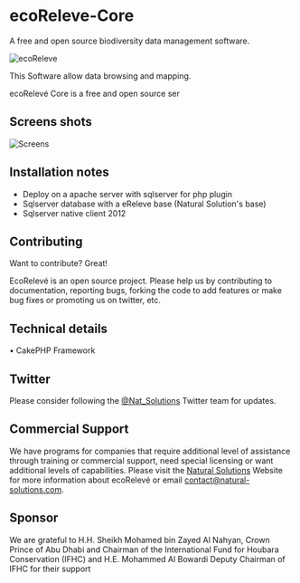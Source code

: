 ecoReleve-Core
==============

A free and open source biodiversity data management software.

![ecoReleve](https://raw.github.com/NaturalSolutions/ecoReleve/master/Logos/)

This Software allow data browsing and mapping.

ecoRelevé Core is a free and open source ser

Screens shots
------------

![Screens](https://raw.github.com/NaturalSolutions/)

Installation notes
-----------------
 * Deploy on a apache server with sqlserver for php plugin
 * Sqlserver database with a eReleve base (Natural Solution's base)
 * Sqlserver native client 2012 


Contributing
------------

Want to contribute? Great!

EcoRelevé is an open source project. Please help us by contributing to documentation, reporting bugs, forking the code to add features or make bug fixes or promoting us on twitter, etc.

Technical details 
-----------------

• CakePHP Framework


Twitter
------------
Please consider following the [@Nat_Solutions](https://twitter.com/Nat_Solutions) Twitter team for updates.

Commercial Support
------------

We have programs for companies that require additional level of assistance through training or commercial support, need special licensing or want additional levels of capabilities. Please visit the  [Natural Solutions](http://www.natural-solutions.eu/) Website for more information about ecoRelevé or email contact@natural-solutions.com.

Sponsor
------------

We are grateful to H.H. Sheikh Mohamed bin Zayed Al Nahyan, Crown Prince of Abu Dhabi and Chairman of the International Fund for Houbara Conservation (IFHC) and  H.E. Mohammed Al Bowardi Deputy Chairman of IFHC for their support

